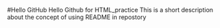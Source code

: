 #Hello GitHub
Hello Github for HTML_practice
This is a short description about the concept of using README in repostory